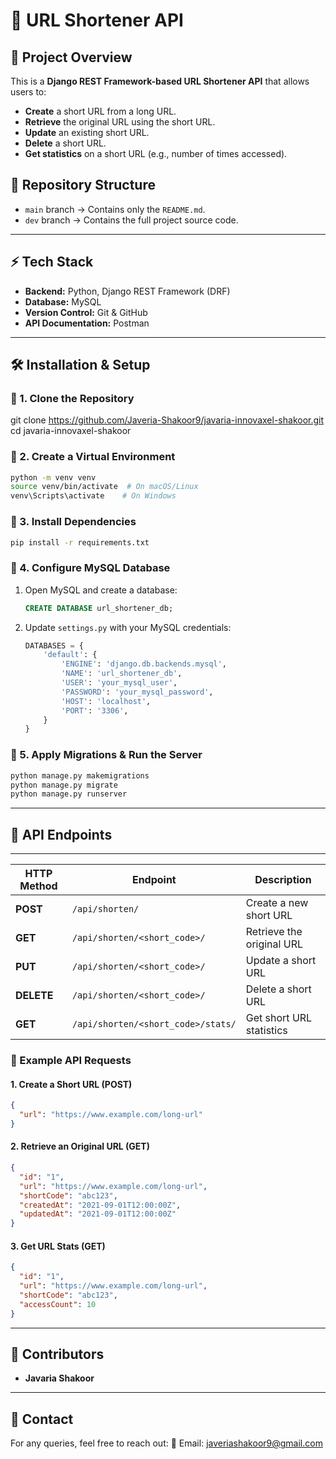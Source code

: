 # 🚀 URL Shortener API

## 📌 Project Overview
This is a **Django REST Framework-based URL Shortener API** that allows users to:
- **Create** a short URL from a long URL.
- **Retrieve** the original URL using the short URL.
- **Update** an existing short URL.
- **Delete** a short URL.
- **Get statistics** on a short URL (e.g., number of times accessed).

## 📂 Repository Structure
- `main` branch → Contains only the `README.md`.
- `dev` branch → Contains the full project source code.

---

## ⚡ Tech Stack
- **Backend:** Python, Django REST Framework (DRF)
- **Database:** MySQL
- **Version Control:** Git & GitHub
- **API Documentation:** Postman

---

## 🛠️ Installation & Setup
### 🔹 1. Clone the Repository

git clone https://github.com/Javeria-Shakoor9/javaria-innovaxel-shakoor.git
cd javaria-innovaxel-shakoor


### 🔹 2. Create a Virtual Environment
```bash
python -m venv venv
source venv/bin/activate  # On macOS/Linux
venv\Scripts\activate    # On Windows
```

### 🔹 3. Install Dependencies
```bash
pip install -r requirements.txt
```

### 🔹 4. Configure MySQL Database
1. Open MySQL and create a database:
   ```sql
   CREATE DATABASE url_shortener_db;
   ```
2. Update `settings.py` with your MySQL credentials:
   ```python
   DATABASES = {
       'default': {
           'ENGINE': 'django.db.backends.mysql',
           'NAME': 'url_shortener_db',
           'USER': 'your_mysql_user',
           'PASSWORD': 'your_mysql_password',
           'HOST': 'localhost',
           'PORT': '3306',
       }
   }
   ```

### 🔹 5. Apply Migrations & Run the Server
```bash
python manage.py makemigrations
python manage.py migrate
python manage.py runserver
```

---

## 🔗 API Endpoints
--------------------------------------------------------------------------------
| HTTP Method | Endpoint                           | Description               |
|-------------|------------------------------------|---------------------------|
| **POST**    | `/api/shorten/`                    | Create a new short URL    |
| **GET**     | `/api/shorten/<short_code>/`       | Retrieve the original URL |
| **PUT**     | `/api/shorten/<short_code>/`       | Update a short URL        |
| **DELETE**  | `/api/shorten/<short_code>/`       | Delete a short URL        |
| **GET**     | `/api/shorten/<short_code>/stats/` | Get short URL statistics  |

### 📌 Example API Requests
#### **1. Create a Short URL (POST)**
```json
{
  "url": "https://www.example.com/long-url"
}
```
#### **2. Retrieve an Original URL (GET)**
```json
{
  "id": "1",
  "url": "https://www.example.com/long-url",
  "shortCode": "abc123",
  "createdAt": "2021-09-01T12:00:00Z",
  "updatedAt": "2021-09-01T12:00:00Z"
}
```
#### **3. Get URL Stats (GET)**
```json
{
  "id": "1",
  "url": "https://www.example.com/long-url",
  "shortCode": "abc123",
  "accessCount": 10
}
```

---

## 👥 Contributors
- **Javaria Shakoor**

---

## 📩 Contact
For any queries, feel free to reach out:
📧 Email: javeriashakoor9@gmail.com

